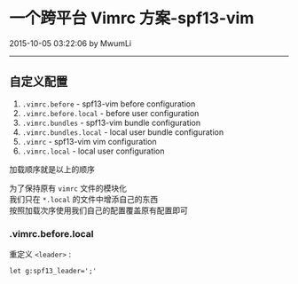 # 一个跨平台 Vimrc 方案-spf13-vim

2015-10-05 03:22:06 by MwumLi

---

## 自定义配置  

1. `.vimrc.before` - spf13-vim before configuration
2. `.vimrc.before.local` - before user configuration
3. `.vimrc.bundles` - spf13-vim bundle configuration
4. `.vimrc.bundles.local` - local user bundle configuration
5. `.vimrc` - spf13-vim vim configuration
6. `.vimrc.local` - local user configuration

加载顺序就是以上的顺序  

为了保持原有 `vimrc` 文件的模块化  
我们只在 `*.local` 的文件中增添自己的东西  
按照加载次序使用我们自己的配置覆盖原有配置即可  

### .vimrc.before.local

重定义  `<leader>` :  

    let g:spf13_leader=';'


